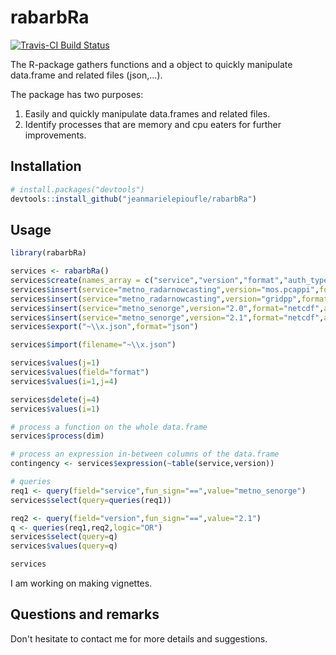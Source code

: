 # rabarbRa

[![Travis-CI Build Status](https://travis-ci.org/jeanmarielepioufle/rabarbRa.svg?branch=master)](https://travis-ci.org/jeanmarielepioufle/rabarbRa)

The R-package gathers functions and a object to quickly manipulate data.frame and related files (json,...).

The package has two purposes:
1. Easily and quickly manipulate data.frames and related files.
2. Identify processes that are memory and cpu eaters for further improvements.

## Installation

```R
# install.packages("devtools")
devtools::install_github("jeanmarielepioufle/rabarbRa")
```

## Usage

```R
library(rabarbRa)

services <- rabarbRa()
services$create(names_array = c("service","version","format","auth_type","endpoint"))
services$insert(service="metno_radarnowcasting",version="mos.pcappi",format="netcdf",auth_type="none",endpoint="none")
services$insert(service="metno_radarnowcasting",version="gridpp",format="netcdf",auth_type="none",endpoint="none")
services$insert(service="metno_senorge",version="2.0",format="netcdf",auth_type="none",endpoint="none")
services$insert(service="metno_senorge",version="2.1",format="netcdf",auth_type="none",endpoint="none")
services$export("~\\x.json",format="json")

services$import(filename="~\\x.json")

services$values(j=1)
services$values(field="format")
services$values(i=1,j=4)

services$delete(j=4)
services$values(i=1)

# process a function on the whole data.frame
services$process(dim)

# process an expression in-between columns of the data.frame
contingency <- services$expression(~table(service,version))

# queries
req1 <- query(field="service",fun_sign="==",value="metno_senorge")
services$select(query=queries(req1))

req2 <- query(field="version",fun_sign="==",value="2.1")
q <- queries(req1,req2,logic="OR")
services$select(query=q)
services$values(query=q)

services

```
I am working on making vignettes.

## Questions and remarks
Don't hesitate to contact me for more details and suggestions.
